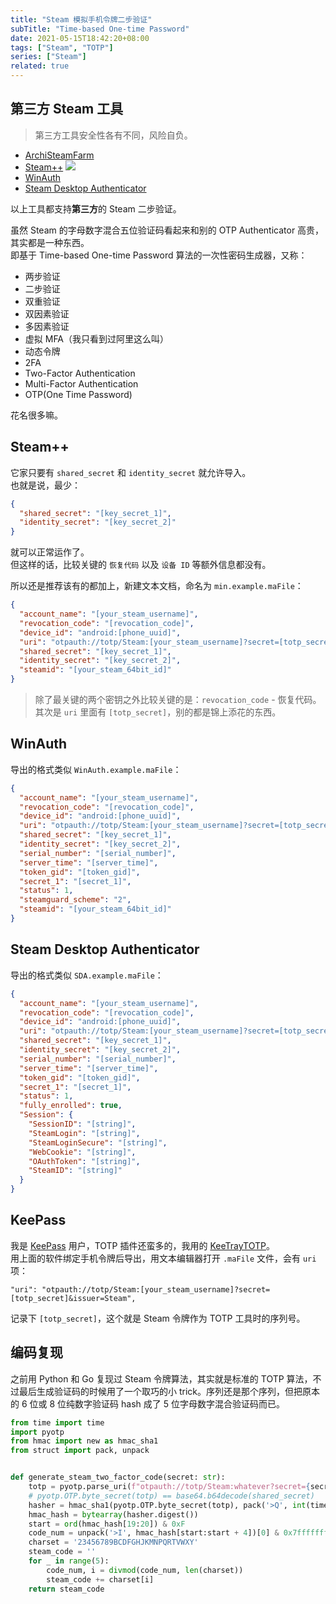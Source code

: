 ```yaml
---
title: "Steam 模拟手机令牌二步验证"
subTitle: "Time-based One-time Password"
date: 2021-05-15T18:42:20+08:00
tags: ["Steam", "TOTP"]
series: ["Steam"]
related: true
---
```


## 第三方 Steam 工具
> 第三方工具安全性各有不同，风险自负。  

* [ArchiSteamFarm](https://github.com/JustArchiNET/ArchiSteamFarm)  
* [Steam++](https://steampp.net) <a href="https://github.com/SteamTools-Team/SteamTools"><img src="https://img.shields.io/github/stars/rmbadmin/SteamTools.svg?style=social" data-sticker /></a>  
* [WinAuth](https://github.com/winauth/winauth)  
* [Steam Desktop Authenticator](https://github.com/Jessecar96/SteamDesktopAuthenticator)  

以上工具都支持**第三方**的 Steam 二步验证。  

虽然 Steam 的字母数字混合五位验证码看起来和别的 OTP Authenticator 高贵，其实都是一种东西。  
即基于 Time-based One-time Password 算法的一次性密码生成器，又称：  
* 两步验证
* 二步验证
* 双重验证
* 双因素验证
* 多因素验证
* 虚拟 MFA（我只看到过阿里这么叫）
* 动态令牌
* 2FA
* Two-Factor Authentication
* Multi-Factor Authentication
* OTP(One Time Password)

花名很多嘛。  

## Steam++
它家只要有 `shared_secret` 和 `identity_secret` 就允许导入。  
也就是说，最少：  
```JSON
{
  "shared_secret": "[key_secret_1]",
  "identity_secret": "[key_secret_2]"
}
```

就可以正常运作了。  
但这样的话，比较关键的 `恢复代码` 以及 `设备 ID` 等额外信息都没有。  

所以还是推荐该有的都加上，新建文本文档，命名为 `min.example.maFile`：  
```JSON
{
  "account_name": "[your_steam_username]",
  "revocation_code": "[revocation_code]",
  "device_id": "android:[phone_uuid]",
  "uri": "otpauth://totp/Steam:[your_steam_username]?secret=[totp_secret]&issuer=Steam",
  "shared_secret": "[key_secret_1]",
  "identity_secret": "[key_secret_2]",
  "steamid": "[your_steam_64bit_id]"
}
```

> 除了最关键的两个密钥之外比较关键的是：`revocation_code` - 恢复代码。  
> 其次是 `uri` 里面有 `[totp_secret]`，别的都是锦上添花的东西。  

## WinAuth
导出的格式类似 `WinAuth.example.maFile`：  
```JSON
{
  "account_name": "[your_steam_username]",
  "revocation_code": "[revocation_code]",
  "device_id": "android:[phone_uuid]",
  "uri": "otpauth://totp/Steam:[your_steam_username]?secret=[totp_secret]&issuer=Steam",
  "shared_secret": "[key_secret_1]",
  "identity_secret": "[key_secret_2]",
  "serial_number": "[serial_number]",
  "server_time": "[server_time]",
  "token_gid": "[token_gid]",
  "secret_1": "[secret_1]",
  "status": 1,
  "steamguard_scheme": "2",
  "steamid": "[your_steam_64bit_id]"
}
```

## Steam Desktop Authenticator
导出的格式类似 `SDA.example.maFile`：  
```JSON
{
  "account_name": "[your_steam_username]",
  "revocation_code": "[revocation_code]",
  "device_id": "android:[phone_uuid]",
  "uri": "otpauth://totp/Steam:[your_steam_username]?secret=[totp_secret]&issuer=Steam",
  "shared_secret": "[key_secret_1]",
  "identity_secret": "[key_secret_2]",
  "serial_number": "[serial_number]",
  "server_time": "[server_time]",
  "token_gid": "[token_gid]",
  "secret_1": "[secret_1]",
  "status": 1,
  "fully_enrolled": true,
  "Session": {
    "SessionID": "[string]",
    "SteamLogin": "[string]",
    "SteamLoginSecure": "[string]",
    "WebCookie": "[string]",
    "OAuthToken": "[string]",
    "SteamID": "[string]"
  }
}
```

## KeePass
我是 [KeePass](https://keepass.info) 用户，TOTP 插件还蛮多的，我用的 [KeeTrayTOTP](https://keepass.info/plugins.html#keetraytotp)。  
用上面的软件绑定手机令牌后导出，用文本编辑器打开 `.maFile` 文件，会有 `uri` 项：  
```
"uri": "otpauth://totp/Steam:[your_steam_username]?secret=[totp_secret]&issuer=Steam",
```

记录下 `[totp_secret]`，这个就是 Steam 令牌作为 TOTP 工具时的序列号。  

## 编码复现
之前用 Python 和 Go 复现过 Steam 令牌算法，其实就是标准的 TOTP 算法，不过最后生成验证码的时候用了一个取巧的小 trick。序列还是那个序列，但把原本的 6 位或 8 位纯数字验证码 hash 成了 5 位字母数字混合验证码而已。  

```Python
from time import time
import pyotp
from hmac import new as hmac_sha1
from struct import pack, unpack


def generate_steam_two_factor_code(secret: str):
    totp = pyotp.parse_uri(f"otpauth://totp/Steam:whatever?secret={secret}&issuer=Steam")
    # pyotp.OTP.byte_secret(totp) == base64.b64decode(shared_secret)
    hasher = hmac_sha1(pyotp.OTP.byte_secret(totp), pack('>Q', int(time()) // 30), totp.digest)
    hmac_hash = bytearray(hasher.digest())
    start = ord(hmac_hash[19:20]) & 0xF
    code_num = unpack('>I', hmac_hash[start:start + 4])[0] & 0x7fffffff
    charset = '23456789BCDFGHJKMNPQRTVWXY'
    steam_code = ''
    for _ in range(5):
        code_num, i = divmod(code_num, len(charset))
        steam_code += charset[i]
    return steam_code
```
